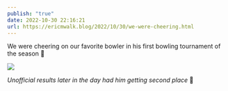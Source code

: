 ```yaml
---
publish: "true"
date: 2022-10-30 22:16:21
url: https://ericmwalk.blog/2022/10/30/we-were-cheering.html
---
```

We were cheering on our favorite bowler in his first bowling tournament of the season 🎳

![](https://ericmwalk.blog/uploads/2022/38cb94639b.jpg)

*Unofficial results later in the day had him getting second place* 🎉